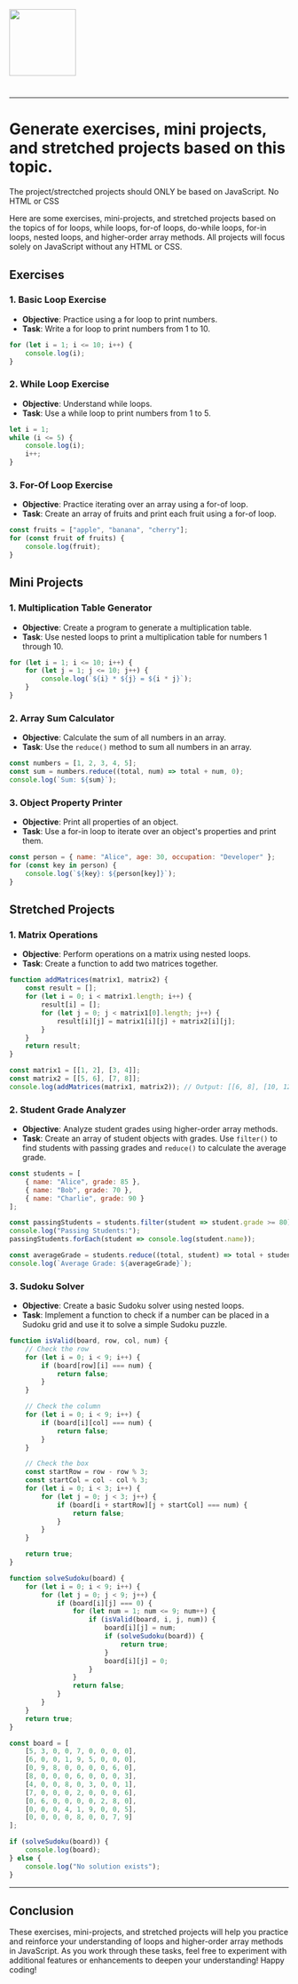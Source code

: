 <img src="https://r2cdn.perplexity.ai/pplx-full-logo-primary-dark%402x.png" class="logo" width="120"/>

# 

---

# Generate exercises, mini projects, and stretched projects based on this topic.

The project/strectched projects should ONLY be based on JavaScript. No HTML or CSS

Here are some exercises, mini-projects, and stretched projects based on the topics of for loops, while loops, for-of loops, do-while loops, for-in loops, nested loops, and higher-order array methods. All projects will focus solely on JavaScript without any HTML or CSS.

## Exercises

### 1. Basic Loop Exercise

- **Objective**: Practice using a for loop to print numbers.
- **Task**: Write a for loop to print numbers from 1 to 10.

```javascript
for (let i = 1; i <= 10; i++) {
    console.log(i);
}
```


### 2. While Loop Exercise

- **Objective**: Understand while loops.
- **Task**: Use a while loop to print numbers from 1 to 5.

```javascript
let i = 1;
while (i <= 5) {
    console.log(i);
    i++;
}
```


### 3. For-Of Loop Exercise

- **Objective**: Practice iterating over an array using a for-of loop.
- **Task**: Create an array of fruits and print each fruit using a for-of loop.

```javascript
const fruits = ["apple", "banana", "cherry"];
for (const fruit of fruits) {
    console.log(fruit);
}
```


## Mini Projects

### 1. Multiplication Table Generator

- **Objective**: Create a program to generate a multiplication table.
- **Task**: Use nested loops to print a multiplication table for numbers 1 through 10.

```javascript
for (let i = 1; i <= 10; i++) {
    for (let j = 1; j <= 10; j++) {
        console.log(`${i} * ${j} = ${i * j}`);
    }
}
```


### 2. Array Sum Calculator

- **Objective**: Calculate the sum of all numbers in an array.
- **Task**: Use the `reduce()` method to sum all numbers in an array.

```javascript
const numbers = [1, 2, 3, 4, 5];
const sum = numbers.reduce((total, num) => total + num, 0);
console.log(`Sum: ${sum}`);
```


### 3. Object Property Printer

- **Objective**: Print all properties of an object.
- **Task**: Use a for-in loop to iterate over an object's properties and print them.

```javascript
const person = { name: "Alice", age: 30, occupation: "Developer" };
for (const key in person) {
    console.log(`${key}: ${person[key]}`);
}
```


## Stretched Projects

### 1. Matrix Operations

- **Objective**: Perform operations on a matrix using nested loops.
- **Task**: Create a function to add two matrices together.

```javascript
function addMatrices(matrix1, matrix2) {
    const result = [];
    for (let i = 0; i < matrix1.length; i++) {
        result[i] = [];
        for (let j = 0; j < matrix1[0].length; j++) {
            result[i][j] = matrix1[i][j] + matrix2[i][j];
        }
    }
    return result;
}

const matrix1 = [[1, 2], [3, 4]];
const matrix2 = [[5, 6], [7, 8]];
console.log(addMatrices(matrix1, matrix2)); // Output: [[6, 8], [10, 12]]
```


### 2. Student Grade Analyzer

- **Objective**: Analyze student grades using higher-order array methods.
- **Task**: Create an array of student objects with grades. Use `filter()` to find students with passing grades and `reduce()` to calculate the average grade.

```javascript
const students = [
    { name: "Alice", grade: 85 },
    { name: "Bob", grade: 70 },
    { name: "Charlie", grade: 90 }
];

const passingStudents = students.filter(student => student.grade >= 80);
console.log("Passing Students:");
passingStudents.forEach(student => console.log(student.name));

const averageGrade = students.reduce((total, student) => total + student.grade, 0) / students.length;
console.log(`Average Grade: ${averageGrade}`);
```


### 3. Sudoku Solver

- **Objective**: Create a basic Sudoku solver using nested loops.
- **Task**: Implement a function to check if a number can be placed in a Sudoku grid and use it to solve a simple Sudoku puzzle.

```javascript
function isValid(board, row, col, num) {
    // Check the row
    for (let i = 0; i < 9; i++) {
        if (board[row][i] === num) {
            return false;
        }
    }

    // Check the column
    for (let i = 0; i < 9; i++) {
        if (board[i][col] === num) {
            return false;
        }
    }

    // Check the box
    const startRow = row - row % 3;
    const startCol = col - col % 3;
    for (let i = 0; i < 3; i++) {
        for (let j = 0; j < 3; j++) {
            if (board[i + startRow][j + startCol] === num) {
                return false;
            }
        }
    }

    return true;
}

function solveSudoku(board) {
    for (let i = 0; i < 9; i++) {
        for (let j = 0; j < 9; j++) {
            if (board[i][j] === 0) {
                for (let num = 1; num <= 9; num++) {
                    if (isValid(board, i, j, num)) {
                        board[i][j] = num;
                        if (solveSudoku(board)) {
                            return true;
                        }
                        board[i][j] = 0;
                    }
                }
                return false;
            }
        }
    }
    return true;
}

const board = [
    [5, 3, 0, 0, 7, 0, 0, 0, 0],
    [6, 0, 0, 1, 9, 5, 0, 0, 0],
    [0, 9, 8, 0, 0, 0, 0, 6, 0],
    [8, 0, 0, 0, 6, 0, 0, 0, 3],
    [4, 0, 0, 8, 0, 3, 0, 0, 1],
    [7, 0, 0, 0, 2, 0, 0, 0, 6],
    [0, 6, 0, 0, 0, 0, 2, 8, 0],
    [0, 0, 0, 4, 1, 9, 0, 0, 5],
    [0, 0, 0, 0, 8, 0, 0, 7, 9]
];

if (solveSudoku(board)) {
    console.log(board);
} else {
    console.log("No solution exists");
}
```

---

## Conclusion

These exercises, mini-projects, and stretched projects will help you practice and reinforce your understanding of loops and higher-order array methods in JavaScript. As you work through these tasks, feel free to experiment with additional features or enhancements to deepen your understanding! Happy coding!

